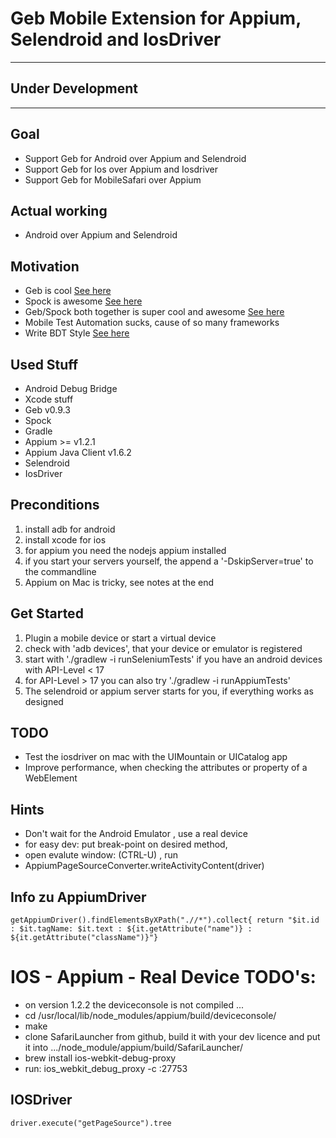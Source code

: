 
# Geb Mobile Extension for Appium, Selendroid and IosDriver
---

## Under Development 
---

## Goal 
+ Support Geb for Android over Appium and Selendroid
+ Support Geb for Ios over Appium and Iosdriver
+ Support Geb for MobileSafari over Appium
 
## Actual working
+  Android over Appium and Selendroid


## Motivation
+ Geb is cool [See here](http://www.gebish.org/)
+ Spock is awesome [See here](http://docs.spockframework.org/en/latest/)
+ Geb/Spock both together is super cool and awesome [See here](http://www.gebish.org/manual/current/testing.html#spock_junit__testng)
+ Mobile Test Automation sucks, cause of so many frameworks
+ Write BDT Style [See here](http://de.slideshare.net/vodqanite/behavior-driven-testing-bdt)


## Used Stuff
+ Android Debug Bridge 
+ Xcode stuff 
+ Geb v0.9.3
+ Spock
+ Gradle
+ Appium >= v1.2.1
+ Appium Java Client v1.6.2
+ Selendroid 
+ IosDriver


## Preconditions
1. install adb for android
2. install xcode for ios
3. for appium you need the nodejs appium installed
4. if you start your servers yourself, the append a '-DskipServer=true' to the commandline 
5. Appium on Mac is tricky, see notes at the end


## Get Started
1. Plugin a mobile device or start a virtual device 
2. check with 'adb devices', that your device or emulator is registered
3. start with './gradlew -i runSeleniumTests' if you have an android devices with API-Level < 17 
4. for API-Level > 17 you can also try './gradlew -i runAppiumTests' 
5. The selendroid or appium server starts for you, if everything works as designed


## TODO 
+ Test the iosdriver on mac with the UIMountain or UICatalog app
+ Improve performance, when checking the attributes or property of a WebElement 
 

## Hints 
 + Don't wait for the Android Emulator , use a real device 
 + for easy dev: put break-point on desired method,
 + open evalute window: (CTRL-U) , run
 + AppiumPageSourceConverter.writeActivityContent(driver)


## Info zu AppiumDriver
`getAppiumDriver().findElementsByXPath(".//*").collect{ return "$it.id : $it.tagName: $it.text : ${it.getAttribute("name")} : ${it.getAttribute("className")}"}`

# IOS - Appium - Real Device TODO's:
- on version 1.2.2 the deviceconsole is not compiled ...
- cd /usr/local/lib/node_modules/appium/build/deviceconsole/
- make
- clone SafariLauncher from github, build it with your dev licence and put it into .../node_module/appium/build/SafariLauncher/ 
- brew install ios-webkit-debug-proxy
- run: ios_webkit_debug_proxy -c <your-udid-from-your-device>:27753

## IOSDriver
`driver.execute("getPageSource").tree`


